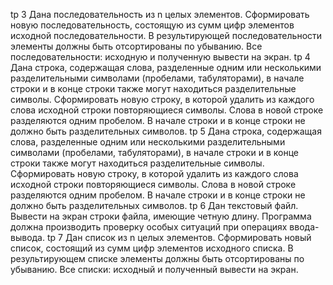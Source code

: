
tp 3
	Дана последовательность из n целых элементов. Сформировать новую последовательность, состоящую из сумм цифр элементов исходной последовательности. В результирующей последовательности элементы должны быть отсортированы по убыванию. Все последовательности: исходную и полученную вывести на экран.
tp 4
	Дана строка, содержащая слова, разделенные одним или несколькими разделительными символами (пробелами, табуляторами), в начале строки и в конце строки также могут находиться разделительные символы. Сформировать новую строку, в которой удалить из каждого слова исходной строки повторяющиеся символы. Слова в новой строке разделяются одним пробелом. В начале строки и в конце строки не должно быть разделительных символов.
tp 5
	Дана строка, содержащая слова, разделенные одним или несколькими разделительными символами (пробелами, табуляторами), в начале строки и в конце строки также могут находиться разделительные символы. Сформировать новую строку, в которой удалить из каждого слова исходной строки повторяющиеся символы. Слова в новой строке разделяются одним пробелом. В начале строки и в конце строки не должно быть разделительных символов.
tp 6
	Дан текстовый файл. Вывести на экран строки файла, имеющие четную длину. Программа должна производить проверку особых ситуаций при операциях ввода-вывода.
tp 7
	Дан список из n целых элементов. Сформировать новый список, состоящий из сумм цифр элементов исходного списка. В результирующем списке элементы должны быть отсортированы по убыванию. Все списки: исходный и полученный вывести на экран.











